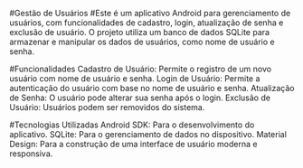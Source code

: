 #Gestão de Usuários
#Este é um aplicativo Android para gerenciamento de usuários, com funcionalidades de cadastro, login, atualização de senha e exclusão de usuário. 
O projeto utiliza um banco de dados SQLite para armazenar e manipular os dados de usuários, como nome de usuário e senha.

#Funcionalidades
  Cadastro de Usuário: Permite o registro de um novo usuário com nome de usuário e senha.
  Login de Usuário: Permite a autenticação do usuário com base no nome de usuário e senha.
  Atualização de Senha: O usuário pode alterar sua senha após o login.
  Exclusão de Usuário: Usuários podem ser removidos do sistema.
  
#Tecnologias Utilizadas
Android SDK: Para o desenvolvimento do aplicativo.
SQLite: Para o gerenciamento de dados no dispositivo.
Material Design: Para a construção de uma interface de usuário moderna e responsiva.
